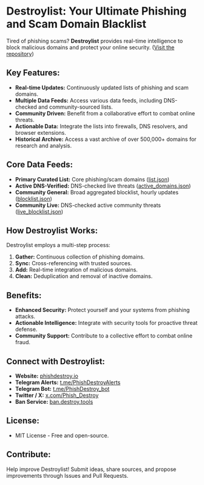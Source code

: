 # Destroylist: Your Ultimate Phishing and Scam Domain Blacklist

Tired of phishing scams? **Destroylist** provides real-time intelligence to block malicious domains and protect your online security. ([Visit the repository](https://github.com/phishdestroy/destroylist))

## Key Features:

*   **Real-time Updates:** Continuously updated lists of phishing and scam domains.
*   **Multiple Data Feeds:** Access various data feeds, including DNS-checked and community-sourced lists.
*   **Community Driven:** Benefit from a collaborative effort to combat online threats.
*   **Actionable Data:** Integrate the lists into firewalls, DNS resolvers, and browser extensions.
*   **Historical Archive:** Access a vast archive of over 500,000+ domains for research and analysis.

## Core Data Feeds:

*   **Primary Curated List:** Core phishing/scam domains ([list.json](https://github.com/phishdestroy/destroylist/raw/main/list.json))
*   **Active DNS-Verified:** DNS-checked live threats ([active\_domains.json](https://github.com/phishdestroy/destroylist/raw/main/dns/active_domains.json))
*   **Community General:** Broad aggregated blocklist, hourly updates ([blocklist.json](https://github.com/phishdestroy/destroylist/raw/main/community/blocklist.json))
*   **Community Live:** DNS-checked active community threats ([live\_blocklist.json](https://github.com/phishdestroy/destroylist/raw/main/community/live_blocklist.json))

## How Destroylist Works:

Destroylist employs a multi-step process:

1.  **Gather:** Continuous collection of phishing domains.
2.  **Sync:** Cross-referencing with trusted sources.
3.  **Add:** Real-time integration of malicious domains.
4.  **Clean:** Deduplication and removal of inactive domains.

## Benefits:

*   **Enhanced Security:** Protect yourself and your systems from phishing attacks.
*   **Actionable Intelligence:** Integrate with security tools for proactive threat defense.
*   **Community Support:** Contribute to a collective effort to combat online fraud.

## Connect with Destroylist:

*   **Website:** [phishdestroy.io](https://phishdestroy.io)
*   **Telegram Alerts:** [t.me/PhishDestroyAlerts](https://t.me/PhishDestroyAlerts)
*   **Telegram Bot:** [t.me/PhishDestroy_bot](https://t.me/PhishDestroy_bot)
*   **Twitter / X:** [x.com/Phish_Destroy](https://x.com/Phish_Destroy)
*   **Ban Service:** [ban.destroy.tools](https://ban.destroy.tools)

## License:

*   MIT License - Free and open-source.

## Contribute:

Help improve Destroylist! Submit ideas, share sources, and propose improvements through Issues and Pull Requests.